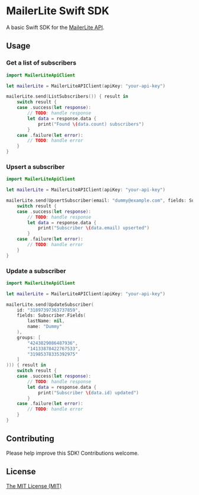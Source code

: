 MailerLite Swift SDK
====================
A basic Swift SDK for the [MailerLite API](https://developers.mailerlite.com/docs/).

## Usage

### Get a list of subscribers
```swift
import MailerLiteApiClient

let mailerLite = MailerLiteAPIClient(apiKey: "your-api-key")

mailerLite.send(ListSubscribers()) { result in
    switch result {
    case .success(let response):
        // TODO: handle response
        let data = response.data {
            print("Found \(data.count) subscribers")
        }
    case .failure(let error):
        // TODO: handle error
    }
}
```

### Upsert a subscriber
```swift
import MailerLiteApiClient

let mailerLite = MailerLiteAPIClient(apiKey: "your-api-key")

mailerLite.send(UpsertSubscriber(email: "dummy@example.com", fields: Subscriber.Fields(lastName: "Testerson"))) { result in
    switch result {
    case .success(let response):
        // TODO: handle response
        let data = response.data {
            print("Subscriber \(data.email) upserted")
        }
    case .failure(let error):
        // TODO: handle error
    }
}
```

### Update a subscriber
```swift
import MailerLiteApiClient

let mailerLite = MailerLiteAPIClient(apiKey: "your-api-key")

mailerLite.send(UpdateSubscriber(
    id: "31897397363737859",
    fields: Subscriber.Fields(
        lastName: nil,
        name: "Dummy"
    ),
    groups: [
        "4243829086487936",
        "14133878422767533",
        "31985378335392975"
    ]
))) { result in
    switch result {
    case .success(let response):
        // TODO: handle response
        let data = response.data {
            print("Subscriber \(data.id) updated")
        }
    case .failure(let error):
        // TODO: handle error
    }
}
```

## Contributing
Please help improve this SDK! Contributions welcome.

## License
[The MIT License (MIT)](LICENSE)
